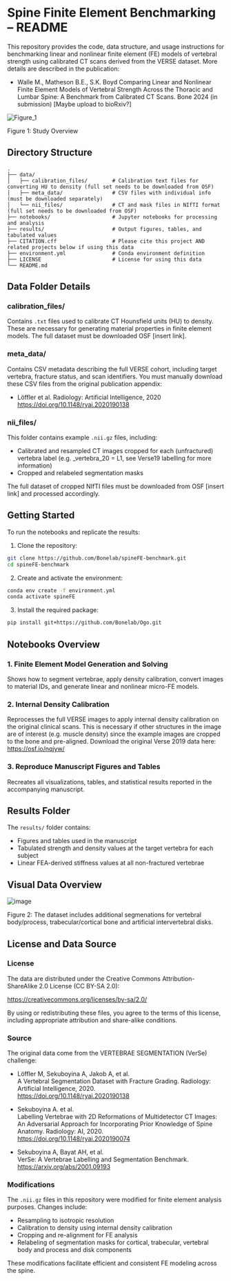 # Spine Finite Element Benchmarking – README

This repository provides the code, data structure, and usage instructions for benchmarking linear and nonlinear finite element (FE) models of vertebral strength using calibrated CT scans derived from the VERSE dataset. More details are described in the publication:

- Walle M., Matheson B.E., S.K. Boyd 
  Comparing Linear and Nonlinear Finite Element Models of Vertebral Strength Across the Thoracic and Lumbar Spine: A Benchmark from Calibrated CT Scans. Bone 2024 (in submission)
  [Maybe upload to bioRxiv?]

![Figure_1](https://github.com/user-attachments/assets/56439e35-0778-48f1-b371-0d9b40a1788a)



Figure 1: Study Overview

## Directory Structure

```
.
├── data/
│   ├── calibration_files/        # Calibration text files for converting HU to density (full set needs to be downloaded from OSF)
│   ├── meta_data/                # CSV files with individual info (must be downloaded separately)
│   └── nii_files/                # CT and mask files in NIfTI format (full set needs to be downloaded from OSF)
├── notebooks/                    # Jupyter notebooks for processing and analysis
├── results/                      # Output figures, tables, and tabulated values
├── CITATION.cff                  # Please cite this project AND related projects below if using this data
├── environment.yml               # Conda environment definition
├── LICENSE                       # License for using this data
└── README.md
```

## Data Folder Details

### calibration_files/
Contains `.txt` files used to calibrate CT Hounsfield units (HU) to density. These are necessary for generating material properties in finite element models.
The full dataset must be downloaded OSF [insert link].

### meta_data/
Contains CSV metadata describing the full VERSE cohort, including target vertebra, fracture status, and scan identifiers. You must manually download these CSV files from the original publication appendix:

- Löffler et al. Radiology: Artificial Intelligence, 2020  
  https://doi.org/10.1148/ryai.2020190138

### nii_files/
This folder contains example `.nii.gz` files, including:

- Calibrated and resampled CT images cropped for each (unfractured) vertebra label (e.g. _vertebra_20 = L1, see Verse19 labelling for more information)
- Cropped and relabeled segmentation masks

The full dataset of cropped NIfTI files must be downloaded from OSF [insert link] and processed accordingly.

## Getting Started

To run the notebooks and replicate the results:

1. Clone the repository:

```bash
git clone https://github.com/Bonelab/spineFE-benchmark.git
cd spineFE-benchmark
```

2. Create and activate the environment:

```bash
conda env create -f environment.yml
conda activate spineFE
```

3. Install the required package:

```bash
pip install git+https://github.com/Bonelab/Ogo.git
```

## Notebooks Overview

### 1. Finite Element Model Generation and Solving
Shows how to segment vertebrae, apply density calibration, convert images to material IDs, and generate linear and nonlinear micro-FE models.

### 2. Internal Density Calibration
Reprocesses the full VERSE images to apply internal density calibration on the original clinical scans. This is necessary if other structures in the image are of interest (e.g. muscle density) since the example images are cropped to the bone and pre-aligned. Download the original Verse 2019 data here: https://osf.io/nqjyw/

### 3. Reproduce Manuscript Figures and Tables
Recreates all visualizations, tables, and statistical results reported in the accompanying manuscript.

## Results Folder

The `results/` folder contains:

- Figures and tables used in the manuscript
- Tabulated strength and density values at the target vertebra for each subject
- Linear FEA-derived stiffness values at all non-fractured vertebrae

## Visual Data Overview

![image](https://github.com/user-attachments/assets/56c0a6b8-8c24-4669-a49c-02710273cbf0)

Figure 2: The dataset includes additional segmenations for vertebral body/process, trabecular/cortical bone and artificial intervertebral disks. 

## License and Data Source

### License
The data are distributed under the Creative Commons Attribution-ShareAlike 2.0 License (CC BY-SA 2.0):

https://creativecommons.org/licenses/by-sa/2.0/

By using or redistributing these files, you agree to the terms of this license, including appropriate attribution and share-alike conditions.

### Source
The original data come from the VERTEBRAE SEGMENTATION (VerSe) challenge:

- Löffler M, Sekuboyina A, Jakob A, et al.  
  A Vertebral Segmentation Dataset with Fracture Grading. Radiology: Artificial Intelligence, 2020.  
  https://doi.org/10.1148/ryai.2020190138

- Sekuboyina A. et al.  
  Labelling Vertebrae with 2D Reformations of Multidetector CT Images: An Adversarial Approach for Incorporating Prior Knowledge of Spine Anatomy. Radiology: AI, 2020.  
  https://doi.org/10.1148/ryai.2020190074

- Sekuboyina A, Bayat AH, et al.  
  VerSe: A Vertebrae Labelling and Segmentation Benchmark.  
  https://arxiv.org/abs/2001.09193

### Modifications
The `.nii.gz` files in this repository were modified for finite element analysis purposes. Changes include:

- Resampling to isotropic resolution
- Calibration to density using internal density calibration
- Cropping and re-alignment for FE analysis
- Relabeling of segmentation masks for cortical, trabecular, vertebral body and process and disk components

These modifications facilitate efficient and consistent FE modeling across the spine.
